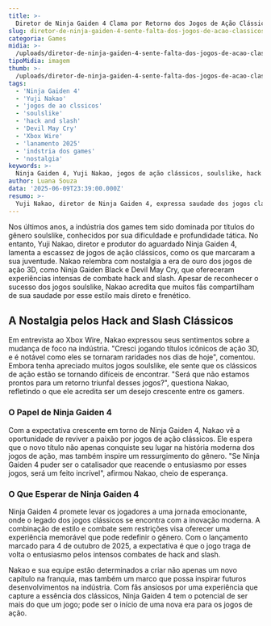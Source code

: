 ```yaml
---
title: >-
  Diretor de Ninja Gaiden 4 Clama por Retorno dos Jogos de Ação Clássicos
slug: diretor-de-ninja-gaiden-4-sente-falta-dos-jogos-de-acao-classicos
categoria: Games
midia: >-
  /uploads/diretor-de-ninja-gaiden-4-sente-falta-dos-jogos-de-acao-classicos-thumb.jpg
tipoMidia: imagem
thumb: >-
  /uploads/diretor-de-ninja-gaiden-4-sente-falta-dos-jogos-de-acao-classicos-thumb.jpg
tags:
  - 'Ninja Gaiden 4'
  - 'Yuji Nakao'
  - 'jogos de ao clssicos'
  - 'soulslike'
  - 'hack and slash'
  - 'Devil May Cry'
  - 'Xbox Wire'
  - 'lanamento 2025'
  - 'indstria dos games'
  - 'nostalgia'
keywords: >-
  Ninja Gaiden 4, Yuji Nakao, jogos de ação clássicos, soulslike, hack and slash, Devil May Cry, Xbox Wire, lançamento 2025, indústria dos games, nostalgia
author: Luana Souza
data: '2025-06-09T23:39:00.000Z'
resumo: >-
  Yuji Nakao, diretor de Ninja Gaiden 4, expressa saudade dos jogos clássicos de ação em meio à popularidade dos títulos soulslike. Ele sugere que o novo game pode reacender o entusiasmo por esse gênero.
---
```


Nos últimos anos, a indústria dos games tem sido dominada por títulos do gênero soulslike, conhecidos por sua dificuldade e profundidade tática. No entanto, Yuji Nakao, diretor e produtor do aguardado Ninja Gaiden 4, lamenta a escassez de jogos de ação clássicos, como os que marcaram a sua juventude. Nakao relembra com nostalgia a era de ouro dos jogos de ação 3D, como Ninja Gaiden Black e Devil May Cry, que ofereceram experiências intensas de combate hack and slash. Apesar de reconhecer o sucesso dos jogos soulslike, Nakao acredita que muitos fãs compartilham de sua saudade por esse estilo mais direto e frenético. 

## A Nostalgia pelos Hack and Slash Clássicos

Em entrevista ao Xbox Wire, Nakao expressou seus sentimentos sobre a mudança de foco na indústria. "Cresci jogando títulos icônicos de ação 3D, e é notável como eles se tornaram raridades nos dias de hoje", comentou. Embora tenha apreciado muitos jogos soulslike, ele sente que os clássicos de ação estão se tornando difíceis de encontrar. "Será que não estamos prontos para um retorno triunfal desses jogos?", questiona Nakao, refletindo o que ele acredita ser um desejo crescente entre os gamers.

### O Papel de Ninja Gaiden 4

Com a expectativa crescente em torno de Ninja Gaiden 4, Nakao vê a oportunidade de reviver a paixão por jogos de ação clássicos. Ele espera que o novo título não apenas conquiste seu lugar na história moderna dos jogos de ação, mas também inspire um ressurgimento do gênero. "Se Ninja Gaiden 4 puder ser o catalisador que reacende o entusiasmo por esses jogos, será um feito incrível", afirmou Nakao, cheio de esperança. 

### O Que Esperar de Ninja Gaiden 4

Ninja Gaiden 4 promete levar os jogadores a uma jornada emocionante, onde o legado dos jogos clássicos se encontra com a inovação moderna. A combinação de estilo e combate sem restrições visa oferecer uma experiência memorável que pode redefinir o gênero. Com o lançamento marcado para 4 de outubro de 2025, a expectativa é que o jogo traga de volta o entusiasmo pelos intensos combates de hack and slash. 

Nakao e sua equipe estão determinados a criar não apenas um novo capítulo na franquia, mas também um marco que possa inspirar futuros desenvolvimentos na indústria. Com fãs ansiosos por uma experiência que capture a essência dos clássicos, Ninja Gaiden 4 tem o potencial de ser mais do que um jogo; pode ser o início de uma nova era para os jogos de ação.